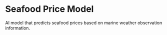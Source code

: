 # Seafood Price Model
AI model that predicts seafood prices based on marine weather observation information.
